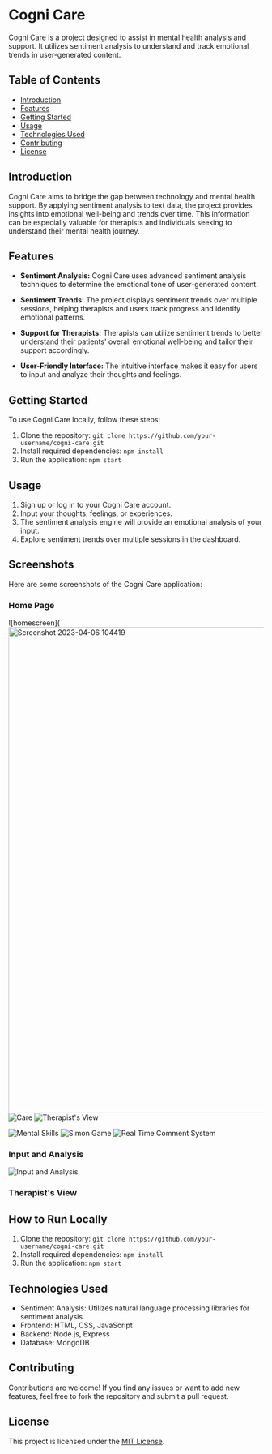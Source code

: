 # Cogni Care

Cogni Care is a project designed to assist in mental health analysis and support. It utilizes sentiment analysis to understand and track emotional trends in user-generated content.

## Table of Contents
- [Introduction](#introduction)
- [Features](#features)
- [Getting Started](#getting-started)
- [Usage](#usage)
- [Technologies Used](#technologies-used)
- [Contributing](#contributing)
- [License](#license)

## Introduction

Cogni Care aims to bridge the gap between technology and mental health support. By applying sentiment analysis to text data, the project provides insights into emotional well-being and trends over time. This information can be especially valuable for therapists and individuals seeking to understand their mental health journey.

## Features

- **Sentiment Analysis:** Cogni Care uses advanced sentiment analysis techniques to determine the emotional tone of user-generated content.

- **Sentiment Trends:** The project displays sentiment trends over multiple sessions, helping therapists and users track progress and identify emotional patterns.

- **Support for Therapists:** Therapists can utilize sentiment trends to better understand their patients' overall emotional well-being and tailor their support accordingly.

- **User-Friendly Interface:** The intuitive interface makes it easy for users to input and analyze their thoughts and feelings.

## Getting Started

To use Cogni Care locally, follow these steps:

1. Clone the repository: `git clone https://github.com/your-username/cogni-care.git`
2. Install required dependencies: `npm install`
3. Run the application: `npm start`

## Usage

1. Sign up or log in to your Cogni Care account.
2. Input your thoughts, feelings, or experiences.
3. The sentiment analysis engine will provide an emotional analysis of your input.
4. Explore sentiment trends over multiple sessions in the dashboard.
## Screenshots

Here are some screenshots of the Cogni Care application:

### Home Page

![homescreen](<img width="959" alt="Screenshot 2023-04-06 104419" src="https://user-images.githubusercontent.com/122734275/230278670-a26fef11-f375-42fd-aeef-00973dd27576.png">
![Care](https://user-images.githubusercontent.com/122734275/230278682-b9349c85-f584-4a48-b64b-9ad52ac6c3c4.png
)
![Therapist's View](https://github.com/Cappybara12/Cogni-care/assets/122734275/19779c8d-d373-4c39-a0bd-2de797cd85a4)

![Mental Skills](https://user-images.githubusercontent.com/122734275/230278702-6d62c25d-b836-41ed-831c-1f24cf2dc04a.png)
![Simon Game](https://user-images.githubusercontent.com/122734275/230278716-a6c6c028-7986-4f8f-8027-6aca05f371d9.png)
![Real Time Comment System](https://user-images.githubusercontent.com/122734275/230278757-45a2e2e7-34e1-4b8a-8ac8-a6d81cfadd94.png)

### Input and Analysis

![Input and Analysis](https://github.com/Cappybara12/Cogni-care/assets/122734275/c81dd7f4-42bd-4185-bcf4-8165f2167180)

### Therapist's View


## How to Run Locally

1. Clone the repository: `git clone https://github.com/your-username/cogni-care.git`
2. Install required dependencies: `npm install`
3. Run the application: `npm start`

## Technologies Used

- Sentiment Analysis: Utilizes natural language processing libraries for sentiment analysis.
- Frontend: HTML, CSS, JavaScript
- Backend: Node.js, Express
- Database: MongoDB

## Contributing

Contributions are welcome! If you find any issues or want to add new features, feel free to fork the repository and submit a pull request.

## License

This project is licensed under the [MIT License](LICENSE).
